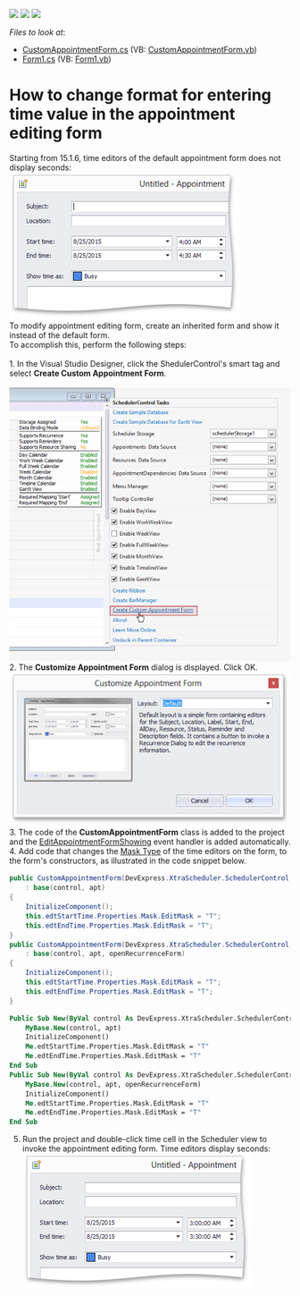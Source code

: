 <!-- default badges list -->
![](https://img.shields.io/endpoint?url=https://codecentral.devexpress.com/api/v1/VersionRange/128633997/15.1.6%2B)
[![](https://img.shields.io/badge/Open_in_DevExpress_Support_Center-FF7200?style=flat-square&logo=DevExpress&logoColor=white)](https://supportcenter.devexpress.com/ticket/details/T281927)
[![](https://img.shields.io/badge/📖_How_to_use_DevExpress_Examples-e9f6fc?style=flat-square)](https://docs.devexpress.com/GeneralInformation/403183)
<!-- default badges end -->
<!-- default file list -->
*Files to look at*:

* [CustomAppointmentForm.cs](./CS/CustomAppointmentFormWithSeconds/CustomAppointmentForm.cs) (VB: [CustomAppointmentForm.vb](./VB/CustomAppointmentFormWithSeconds/CustomAppointmentForm.vb))
* [Form1.cs](./CS/CustomAppointmentFormWithSeconds/Form1.cs) (VB: [Form1.vb](./VB/CustomAppointmentFormWithSeconds/Form1.vb))
<!-- default file list end -->
# How to change format for entering time value in the appointment editing form


Starting from 15.1.6, time editors of the default appointment form does not display seconds:<br /><img src="https://raw.githubusercontent.com/DevExpress-Examples/how-to-change-format-for-entering-time-value-in-the-appointment-editing-form-t281927/15.1.6+/media/7020bea6-4b37-11e5-80bf-00155d62480c.png"><br />To modify appointment editing form, create an inherited form and show it instead of the default form. <br />To accomplish this, perform the following steps:<br /><br />1. In the Visual Studio Designer, click the ShedulerControl's smart tag and select <strong>Create Custom Appointment Form</strong>.<br /><br /><img src="https://raw.githubusercontent.com/DevExpress-Examples/how-to-change-format-for-entering-time-value-in-the-appointment-editing-form-t281927/15.1.6+/media/3a8a8177-4b35-11e5-80bf-00155d62480c.png"><br />2. The <strong>Customize Appointment Form</strong> dialog is displayed. Click OK.<br /><img src="https://raw.githubusercontent.com/DevExpress-Examples/how-to-change-format-for-entering-time-value-in-the-appointment-editing-form-t281927/15.1.6+/media/70d3f595-4b35-11e5-80bf-00155d62480c.png"><br />3. The code of the <strong>CustomAppointmentForm</strong> class is added to the project and the <a href="http://help.devexpress.com/#WindowsForms/DevExpressXtraSchedulerSchedulerControl_EditAppointmentFormShowingtopic">EditAppointmentFormShowing</a> event handler is added automatically.<br />4. Add code that changes the <a href="https://documentation.devexpress.com/#WindowsForms/CustomDocument1497">Mask Type</a> of the time editors on the form, to the form's constructors, as illustrated in the code snippet below.<br />


```cs
public CustomAppointmentForm(DevExpress.XtraScheduler.SchedulerControl control, DevExpress.XtraScheduler.Appointment apt)
    : base(control, apt)
{
    InitializeComponent();
    this.edtStartTime.Properties.Mask.EditMask = "T";
    this.edtEndTime.Properties.Mask.EditMask = "T";
}
public CustomAppointmentForm(DevExpress.XtraScheduler.SchedulerControl control, DevExpress.XtraScheduler.Appointment apt, bool openRecurrenceForm)
    : base(control, apt, openRecurrenceForm)
{
    InitializeComponent();
    this.edtStartTime.Properties.Mask.EditMask = "T";
    this.edtEndTime.Properties.Mask.EditMask = "T";
}
```




```vb
Public Sub New(ByVal control As DevExpress.XtraScheduler.SchedulerControl, ByVal apt As DevExpress.XtraScheduler.Appointment)
	MyBase.New(control, apt)
	InitializeComponent()
	Me.edtStartTime.Properties.Mask.EditMask = "T"
	Me.edtEndTime.Properties.Mask.EditMask = "T"
End Sub
Public Sub New(ByVal control As DevExpress.XtraScheduler.SchedulerControl, ByVal apt As DevExpress.XtraScheduler.Appointment, ByVal openRecurrenceForm As Boolean)
	MyBase.New(control, apt, openRecurrenceForm)
	InitializeComponent()
	Me.edtStartTime.Properties.Mask.EditMask = "T"
	Me.edtEndTime.Properties.Mask.EditMask = "T"
End Sub
```


5. Run the project and double-click time cell in the Scheduler view to invoke the appointment editing form. Time editors display seconds:<br /><img src="https://raw.githubusercontent.com/DevExpress-Examples/how-to-change-format-for-entering-time-value-in-the-appointment-editing-form-t281927/15.1.6+/media/0ab450e1-4b38-11e5-80bf-00155d62480c.png">

<br/>


